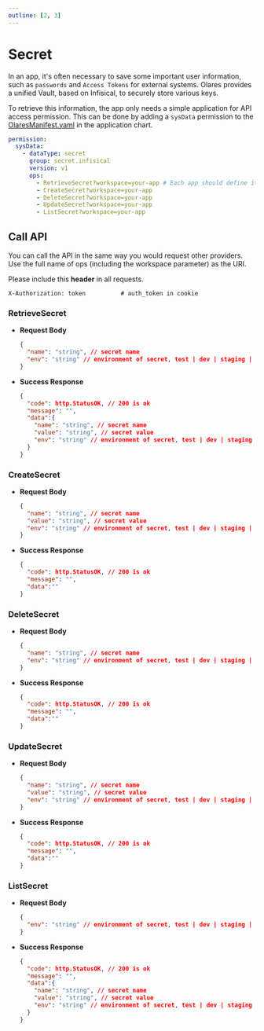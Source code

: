 ```yaml
---
outline: [2, 3]
---
```


# Secret

In an app, it's often necessary to save some important user information, such as `passwords` and `Access Tokens` for external systems. Olares provides a unified Vault, based on Infisical, to securely store various keys.

To retrieve this information, the app only needs a simple application for API access permission. This can be done by adding a `sysData` permission to the [OlaresManifest.yaml](../package/manifest.md#sysdata) in the application chart.

```yaml
permission:
  sysData:
    - dataType: secret
      group: secret.infisical
      version: v1
      ops:
        - RetrieveSecret?workspace=your-app # Each app should define its own workspace
        - CreateSecret?workspace=your-app
        - DeleteSecret?workspace=your-app
        - UpdateSecret?workspace=your-app
        - ListSecret?workspace=your-app
```

## Call API

You can call the API in the same way you would request other providers. Use the full name of ops (including the workspace parameter) as the URI.

Please include this **header** in all requests.
```http
X-Authorization: token          # auth_token in cookie
```

### RetrieveSecret
- **Request Body**
  ```json
  {
    "name": "string", // secret name
    "env": "string" // environment of secret, test | dev | staging | prod (default)
  }
  ```
- **Success Response**
  ```json
  {
    "code": http.StatusOK, // 200 is ok
    "message": "",
    "data":{
      "name": "string", // secret name
      "value": "string", // secret value
      "env": "string" // environment of secret, test | dev | staging | prod
    }
  }
  ```

### CreateSecret
- **Request Body**
  ```json
  {
    "name": "string", // secret name
    "value": "string", // secret value
    "env": "string" // environment of secret, test | dev | staging | prod (default)
  }
  ```

- **Success Response**
  ```json
  {
    "code": http.StatusOK, // 200 is ok
    "message": "",
    "data":""
  }
  ```


### DeleteSecret
- **Request Body**
  ```json
  {
    "name": "string", // secret name
    "env": "string" // environment of secret, test | dev | staging | prod (default)
  }
  ```

- **Success Response**
  ```json
  {
    "code": http.StatusOK, // 200 is ok
    "message": "",
    "data":""
  }
  ```


### UpdateSecret
- **Request Body**
  ```json
  {
    "name": "string", // secret name
    "value": "string", // secret value
    "env": "string" // environment of secret, test | dev | staging | prod (default)
  }
  ```

- **Success Response**
  ```json
  {
    "code": http.StatusOK, // 200 is ok
    "message": "",
    "data":""
  }
  ```

### ListSecret
- **Request Body**
  ```json
  {
    "env": "string" // environment of secret, test | dev | staging | prod (default)
  }
  ```

- **Success Response**
  ```json
  {
    "code": http.StatusOK, // 200 is ok
    "message": "",
    "data":{
      "name": "string", // secret name
      "value": "string", // secret value
      "env": "string" // environment of secret, test | dev | staging | prod
    }
  }
  ```